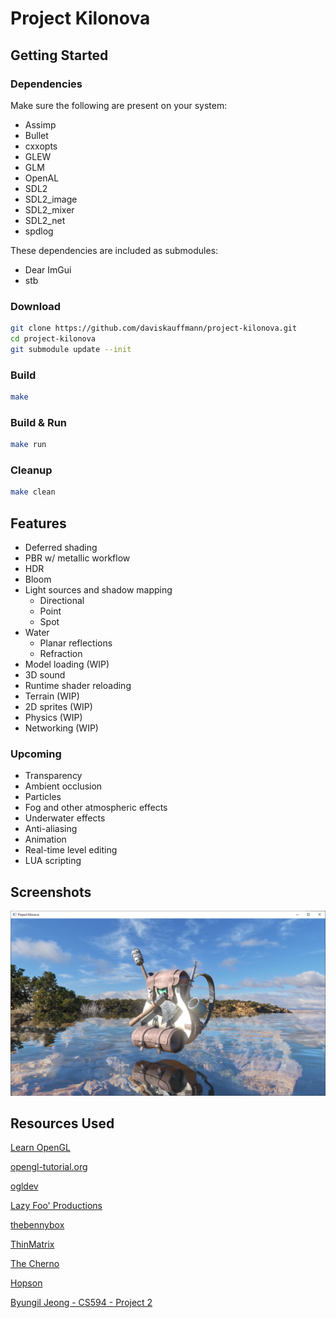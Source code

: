 # Project Kilonova

## Getting Started

### Dependencies

Make sure the following are present on your system:

- Assimp
- Bullet
- cxxopts
- GLEW
- GLM
- OpenAL
- SDL2
- SDL2_image
- SDL2_mixer
- SDL2_net
- spdlog

These dependencies are included as submodules:

- Dear ImGui
- stb

### Download

```sh
git clone https://github.com/daviskauffmann/project-kilonova.git
cd project-kilonova
git submodule update --init
```

### Build

```sh
make
```

### Build & Run

```sh
make run
```

### Cleanup

```sh
make clean
```

## Features

- Deferred shading
- PBR w/ metallic workflow
- HDR
- Bloom
- Light sources and shadow mapping
  - Directional
  - Point
  - Spot
- Water
  - Planar reflections
  - Refraction
- Model loading (WIP)
- 3D sound
- Runtime shader reloading
- Terrain (WIP)
- 2D sprites (WIP)
- Physics (WIP)
- Networking (WIP)

### Upcoming

- Transparency
- Ambient occlusion
- Particles
- Fog and other atmospheric effects
- Underwater effects
- Anti-aliasing
- Animation
- Real-time level editing
- LUA scripting

## Screenshots

![Backpack](screenshots/backpack.png)

## Resources Used

[Learn OpenGL](https://learnopengl.com)

[opengl-tutorial.org](http://www.opengl-tutorial.org)

[ogldev](http://ogldev.atspace.co.uk)

[Lazy Foo' Productions](https://lazyfoo.net)

[thebennybox](https://www.youtube.com/user/thebennybox)

[ThinMatrix](https://www.youtube.com/user/ThinMatrix)

[The Cherno](https://www.youtube.com/user/TheChernoProject)

[Hopson](https://www.youtube.com/channel/UCeQhZOvNKSBRU0Mdg7V44wA)

[Byungil Jeong - CS594 - Project 2](https://www.evl.uic.edu/bijeong/cs594/proj2)
